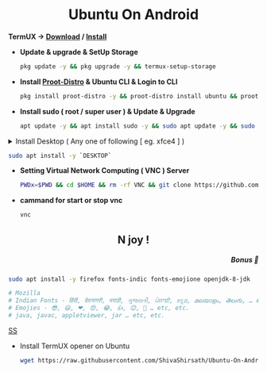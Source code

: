 <h1 align=center>Ubuntu On Android</h1>

**TermUX → [Download](https://f-droid.org/packages/com.termux) / [Install](https://play.google.com/store/apps/details?id=com.termux)**
+ **Update & upgrade & SetUp Storage**
  ```bash
  pkg update -y && pkg upgrade -y && termux-setup-storage
  ```
+ **Install [Proot-Distro](https://github.com/termux/proot-distro) & Ubuntu CLI & Login to CLI**
  ```bash
  pkg install proot-distro -y && proot-distro install ubuntu && proot-distro login ubuntu
  ```
+ **Install sudo ( root / super user ) & Update & Upgrade**
  ```bash
  apt update -y && apt install sudo -y && sudo apt update -y && sudo apt upgrade -y && sudo apt install -y apt-utils dialog git wget
  ``` 
<!--
+ Add User
```bash
adduser <UserName> && echo "<UserName> ALL=(ALL:ALL) ALL" >> /etc/sudoers
```
+ **Install udisks2**
```bash
rm -rf /var/lib/dpkg/info/*.postinst && sudo dpkg --configure -a && sudo apt install udisks2 -y && rm -rf /var/lib/dpkg/info/*.postinst && sudo dpkg --configure -a
``` -->

<details>
<summary>Install Desktop ( Any one of following [ eg. xfce4 ] )</summary>
<ul>
<li><p><strong>Mate</strong></p>
<ul>
<li>DESKTOP<code>ubuntu-mate-desktop</code></li>
<li>START-UP<code>mate-session</code></li>
</ul>
</li>
<li><p><strong>Kubuntu</strong></p>
<ul>
<li>DESKTOP<code>kubuntu-desktop</code></li>
<li>START-UP<code>startplasma-x11</code></li>
</ul>
</li>
<li><p><strong>Light weight X11</strong></p>
<ul>
<li>DESKTOP<code>lxde</code></li>
<li>START-UP<code>startlxde</code></li>
</ul>
</li>
<li><p><strong>X Forms Common</strong></p>
<ul>
<li>DESKTOP<code>xfce4 xfce4-goodies</code></li>
<li>START-UP<code>startxfce4</code></li>
</ul>
</li>
</ul>

</details>

  ```bash
  sudo apt install -y `DESKTOP` 
  ```

+ **Setting Virtual Network Computing ( VNC ) Server**
  ```bash
  PWDx=$PWD && cd $HOME && rm -rf VNC && git clone https://github.com/ShivaShirsath/VNC.git && cd VNC && bash install && cd $PWDx
  ```
+ **cammand for start or stop vnc**
  ```bash
  vnc 
  ```
<h2 align=center>
  N joy !
</h>

<h5 align=right>Bonus 🥳</h5>

```bash
sudo apt install -y firefox fonts-indic fonts-emojione openjdk-8-jdk

# Mozilla
# Indian Fonts - हिंदी, देवनागरी, मराठी, ગુજરાતી, ਪੰਜਾਬੀ, ಕನ್ನಡ, മലയാളം, తెలుగు, … etc, etc.
# Emojies - 😎, 😃, ❤, 😍, 😂, 👍, 😊, 🎉 … etc, etc.
# java, javac, appletviewer, jar … etc, etc.
```

[SS](Simple.md)

+ Install TermUX opener on Ubuntu
  ```bash
  wget https://raw.githubusercontent.com/ShivaShirsath/Ubuntu-On-Android/main/TermUX.desktop -O $HOME/Desktop/TermUX.desktop && chmod +x $HOME/Desktop/TermUX.desktop
  ```
